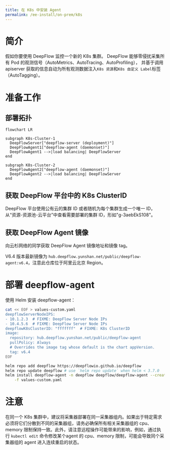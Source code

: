 ```yaml
---
title: 在 K8s 中安装 Agent
permalink: /ee-install/on-prem/k8s
---
```


# 简介

假如你要使用 DeepFlow 监控一个新的 K8s 集群。
DeepFlow 能够零侵扰采集所有 Pod 的观测信号（AutoMetrics、AutoTracing、AutoProfiling），
并基于调用 apiserver 获取的信息自动为所有观测数据注入`K8s 资源`和`K8s 自定义 Label`标签（AutoTagging）。

# 准备工作

## 部署拓扑

```mermaid
flowchart LR

subgraph K8s-Cluster-1
  DeepFlowServer["deepflow-server (deployment)"]
  DeepFlowAgent1["deepflow-agent (daemonset)"]
  DeepFlowAgent1 -->|load balancing| DeepFlowServer
end

subgraph K8s-Cluster-2
  DeepFlowAgent2["deepflow-agent (daemonset)"]
  DeepFlowAgent2 -->|load balancing| DeepFlowServer
end
```

## 获取 DeepFlow 平台中的 K8s ClusterID

DeepFlow 平台使用公有云的集群 ID 或者随机为每个集群生成一个唯一 ID，从“资源-资源池-云平台”中查看需要部署的集群 ID，形如"g-3aebEkS108"。

## 获取 DeepFlow Agent 镜像

向云杉网络的同学获取 DeepFlow Agent 镜像地址和镜像 tag。

V6.4 版本最新镜像为 `hub.deepflow.yunshan.net/public/deepflow-agent:v6.4`，注意此仓库位于阿里云北京 Region。

# 部署 deepflow-agent

使用 Helm 安装 deepflow-agent：

```bash
cat << EOF > values-custom.yaml
deepflowServerNodeIPS:
- 10.1.2.3  # FIXME: DeepFlow Server Node IPs
- 10.4.5.6  # FIXME: DeepFlow Server Node IPs
deepflowK8sClusterID: "fffffff"  # FIXME: K8s ClusterID
image:
  repository: hub.deepflow.yunshan.net/public/deepflow-agent
  pullPolicy: Always
  # Overrides the image tag whose default is the chart appVersion.
  tag: v6.4
EOF

helm repo add deepflow https://deepflowio.github.io/deepflow
helm repo update deepflow # use `helm repo update` when helm < 3.7.0
helm install deepflow-agent -n deepflow deepflow/deepflow-agent --create-namespace \
    -f values-custom.yaml
```

# 注意

在同一个 K8s 集群中，建议将采集器部署在同一采集器组内。如果出于特定需求必须将它们分散到不同的采集器组，请务必确保所有相关采集器组的 cpu、memory 限制保持一致。此外，请注意远程操作可能带来的影响，例如，通过执行 `kubectl edit` 命令修改某个agent 的 cpu、memory 限制，可能会导致同个采集器组的 agent 进入连续重启的状态。